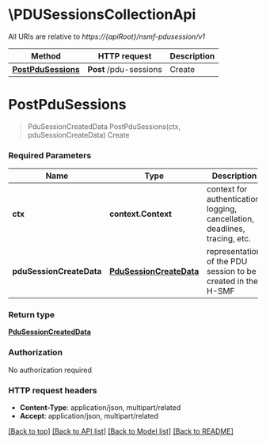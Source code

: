 # \PDUSessionsCollectionApi

All URIs are relative to *https://{apiRoot}/nsmf-pdusession/v1*

Method | HTTP request | Description
------------- | ------------- | -------------
[**PostPduSessions**](PDUSessionsCollectionApi.md#PostPduSessions) | **Post** /pdu-sessions | Create


# **PostPduSessions**
> PduSessionCreatedData PostPduSessions(ctx, pduSessionCreateData)
Create

### Required Parameters

Name | Type | Description  | Notes
------------- | ------------- | ------------- | -------------
 **ctx** | **context.Context** | context for authentication, logging, cancellation, deadlines, tracing, etc.
  **pduSessionCreateData** | [**PduSessionCreateData**](PduSessionCreateData.md)| representation of the PDU session to be created in the H-SMF | 

### Return type

[**PduSessionCreatedData**](PduSessionCreatedData.md)

### Authorization

No authorization required

### HTTP request headers

 - **Content-Type**: application/json, multipart/related
 - **Accept**: application/json, multipart/related

[[Back to top]](#) [[Back to API list]](../README.md#documentation-for-api-endpoints) [[Back to Model list]](../README.md#documentation-for-models) [[Back to README]](../README.md)

